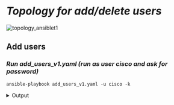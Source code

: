 
# ***Topology for add/delete users***

![topology_ansiblet1](https://user-images.githubusercontent.com/50756076/58367722-a2c46780-7ee2-11e9-83c0-2cfe1c9e01cd.jpg)

## Add users

### ***Run add_users_v1.yaml (run as user cisco and ask for password)***
```
ansible-playbook add_users_v1.yaml -u cisco -k
```
<details>
<summary>Output</summary>
<pre>

PLAY [Routers] *******************************************************************************************************************

TASK [Add users cli] *************************************************************************************************************
changed: [R10]
changed: [R4]
changed: [R1]
changed: [R7]
changed: [R2]
changed: [R3]
changed: [R8]
changed: [R5]
changed: [R9]
changed: [R6]

TASK [Show users] ****************************************************************************************************************
ok: [R10]
ok: [R1]
ok: [R7]
ok: [R4]
ok: [R2]
ok: [R8]
ok: [R3]
ok: [R5]
ok: [R9]
ok: [R6]

TASK [debug] *********************************************************************************************************************
ok: [R7] => {
    "user.stdout_lines": [
        [
            "username cisco privilege 15 secret 5 $1$JhMs$md2lzXu6XVeRCpqf7Fkxj0",
            "username krzys privilege 15 secret 5 $1$xPEr$L0/2HtroxrIx/pKhRbfQe1",
            "username maciek privilege 15 secret 5 $1$4J4C$WHvkmpho/OFJ3eejotrUE1",
            "username adam privilege 15 secret 5 $1$4kcA$9Nj/hsXSrvrRLWu47KLLQ0",
            "username ola privilege 15 secret 5 $1$C4dh$jxEbth2oaH.1NYdFf6jSl."
        ]
    ]
}
ok: [R2] => {
    "user.stdout_lines": [
        [
            "username cisco privilege 15 secret 5 $1$OM/E$VswczdJwbqvFfLcthiGaA0",
            "username krzys privilege 15 secret 5 $1$dhWR$4sIbkz011mAEcZ95KY5yY1",
            "username maciek privilege 15 secret 5 $1$F3at$LFjRc5GkhkN5yuYwiTNWA0",
            "username adam privilege 15 secret 5 $1$jGX.$H6ULOfv5PeDHvJSv1DSfZ0",
            "username ola privilege 15 secret 5 $1$CO5v$.2cfE63OjszLvUUrRSyVh."
        ]
    ]
}
ok: [R10] => {
    "user.stdout_lines": [
        [
            "username cisco privilege 15 secret 5 $1$eZ7H$Q.5UxpjUWNDKZde3mdhO/0",
            "username krzys privilege 15 secret 5 $1$EGF2$IqRapRvy1LA8kqalPSfBG/",
            "username maciek privilege 15 secret 5 $1$YEVV$5QKwo/MdKxDU2csvdp4.f.",
            "username adam privilege 15 secret 5 $1$pTnX$4Fr5UJIr8.Pby5mlJAusu0",
            "username ola privilege 15 secret 5 $1$A/P7$8vOH2txw/ZzOMB8E2/67q0"
        ]
    ]
}
ok: [R1] => {
    "user.stdout_lines": [
        [
            "username cisco privilege 15 secret 5 $1$jlv/$wuFQnbRy0H.IKbFKHMM2p0",
            "username krzys privilege 15 secret 5 $1$vHcT$mU6WY7HNauJUW5jeXkZXl1",
            "username maciek privilege 15 secret 5 $1$w/Xj$ZcO0jcYm09UDNxTHwWHSO.",
            "username adam privilege 15 secret 5 $1$91x8$Lwe5HG3kLn3qQtHorRtuX/",
            "username ola privilege 15 secret 5 $1$WP7r$h8hKRJxik41ECYNidIh/4."
        ]
    ]
}
ok: [R4] => {
    "user.stdout_lines": [
        [
            "username cisco privilege 15 secret 5 $1$DHza$H4oU0u./egj/KzgYJvr0f0",
            "username krzys privilege 15 secret 5 $1$JzHh$rTN1PWn77rvbMhe4o/hy60",
            "username maciek privilege 15 secret 5 $1$FGtj$wVh3GTqAFK0BuH5q7oTmu/",
            "username adam privilege 15 secret 5 $1$2G90$hfdh96.pkVgOuxG6cW95R1",
            "username ola privilege 15 secret 5 $1$9kH5$0r4ibC2YM6cKH4XCAAOOZ1"
        ]
    ]
}
ok: [R8] => {
    "user.stdout_lines": [
        [
            "username cisco privilege 15 secret 5 $1$yO1.$MgFUekXeDqii/gEaBn2CY.",
            "username krzys privilege 15 secret 5 $1$/3/9$1XFGPp9vKd3MfASGexNGw1",
            "username maciek privilege 15 secret 5 $1$HmUQ$AQJhqwQdh9ymMZpbQGH4E.",
            "username adam privilege 15 secret 5 $1$5n8g$e.Nu3HOqchn2k3FgdSCLS/",
            "username ola privilege 15 secret 5 $1$/OiD$/4cLoSsjluAKJ7kX2xD0S/"
        ]
    ]
}
ok: [R3] => {
    "user.stdout_lines": [
        [
            "username cisco privilege 15 secret 5 $1$HDq2$f29x7e9ll.pyz9hjX2Z780",
            "username krzys privilege 15 secret 5 $1$EAdo$BtUCQYkiB6rlzAzifdQ0Z0",
            "username maciek privilege 15 secret 5 $1$dKQq$AULAqYHwC/Jjmqe9K/W8o0",
            "username adam privilege 15 secret 5 $1$XXit$PqZtPEk1C7/z7Tb4yp.RS.",
            "username ola privilege 15 secret 5 $1$me7w$DkN1qNlWIl.7qtqzYrzXH/"
        ]
    ]
}
ok: [R9] => {
    "user.stdout_lines": [
        [
            "username cisco privilege 15 secret 5 $1$0bV9$xDMQTI4dExOAGGqgzXQlH1",
            "username krzys privilege 15 secret 5 $1$drGJ$MvMU0DBJ.q/g2YnLw/NZp/",
            "username maciek privilege 15 secret 5 $1$Lk9d$/rMwpOl67/PG5ftKXWi8B0",
            "username adam privilege 15 secret 5 $1$YPAR$CfGnkTUjCxHnEKLKNgR1B/",
            "username ola privilege 15 secret 5 $1$pERu$qTcXsylA95fgbwFPdnSn7."
        ]
    ]
}
ok: [R6] => {
    "user.stdout_lines": [
        [
            "username cisco privilege 15 secret 5 $1$THAT$mLkSL8YaedYLY9to53PCf/",
            "username krzys privilege 15 secret 5 $1$0AEa$QQgDlO9mHm3TjHXWUVah.1",
            "username maciek privilege 15 secret 5 $1$w8uw$E5auK4sjWoqsyqPkWmNn2/",
            "username adam privilege 15 secret 5 $1$HumZ$I0oFDe2mVWqrHOcHKRIYl1",
            "username ola privilege 15 secret 5 $1$.PmB$GoqzDm1Glw9B5hVgUk8He0"
        ]
    ]
}
ok: [R5] => {
    "user.stdout_lines": [
        [
            "username cisco privilege 15 secret 5 $1$/Flb$0INw3P4/rIsWgp1feJnJo/",
            "username krzys privilege 15 secret 5 $1$BEq8$rRCf2TahEv7Va1lzBcbEE1",
            "username maciek privilege 15 secret 5 $1$yrA.$8ORI7kyLX5SmReir3MYhT1",
            "username adam privilege 15 secret 5 $1$nnTH$lV8MizjLY3lJn.44l5bIV1",
            "username ola privilege 15 secret 5 $1$Q865$PdlEqmPtGvB8TKnfhkjj/1"
        ]
    ]
}

TASK [Save running-config] *******************************************************************************************************
changed: [R10]
changed: [R4]
changed: [R1]
changed: [R2]
changed: [R7]
changed: [R3]
changed: [R5]
changed: [R8]
changed: [R6]
changed: [R9]

TASK [Compare startup to running-config] *****************************************************************************************
ok: [R10]
ok: [R4]
ok: [R1]
ok: [R7]
ok: [R2]
ok: [R8]
ok: [R3]
ok: [R9]
ok: [R5]
ok: [R6]

PLAY RECAP ***********************************************************************************************************************
R1                         : ok=5    changed=2    unreachable=0    failed=0    skipped=0    rescued=0    ignored=0
R10                        : ok=5    changed=2    unreachable=0    failed=0    skipped=0    rescued=0    ignored=0
R2                         : ok=5    changed=2    unreachable=0    failed=0    skipped=0    rescued=0    ignored=0
R3                         : ok=5    changed=2    unreachable=0    failed=0    skipped=0    rescued=0    ignored=0
R4                         : ok=5    changed=2    unreachable=0    failed=0    skipped=0    rescued=0    ignored=0
R5                         : ok=5    changed=2    unreachable=0    failed=0    skipped=0    rescued=0    ignored=0
R6                         : ok=5    changed=2    unreachable=0    failed=0    skipped=0    rescued=0    ignored=0
R7                         : ok=5    changed=2    unreachable=0    failed=0    skipped=0    rescued=0    ignored=0
R8                         : ok=5    changed=2    unreachable=0    failed=0    skipped=0    rescued=0    ignored=0
R9                         : ok=5    changed=2    unreachable=0    failed=0    skipped=0    rescued=0    ignored=0

</pre>
</details>
